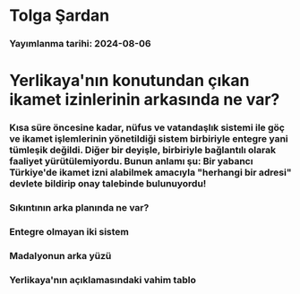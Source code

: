 # Tolga Şardan

### Yayımlanma tarihi: 2024-08-06

# Yerlikaya'nın konutundan çıkan ikamet izinlerinin arkasında ne var?


### Kısa süre öncesine kadar, nüfus ve vatandaşlık sistemi ile göç ve ikamet işlemlerinin yönetildiği sistem birbiriyle entegre yani tümleşik değildi. Diğer bir deyişle, birbiriyle bağlantılı olarak faaliyet yürütülemiyordu. Bunun anlamı şu: Bir yabancı Türkiye'de ikamet izni alabilmek amacıyla "herhangi bir adresi" devlete bildirip onay talebinde bulunuyordu!


### Sıkıntının arka planında ne var?


### Entegre olmayan iki sistem


### Madalyonun arka yüzü


### Yerlikaya'nın açıklamasındaki vahim tablo

